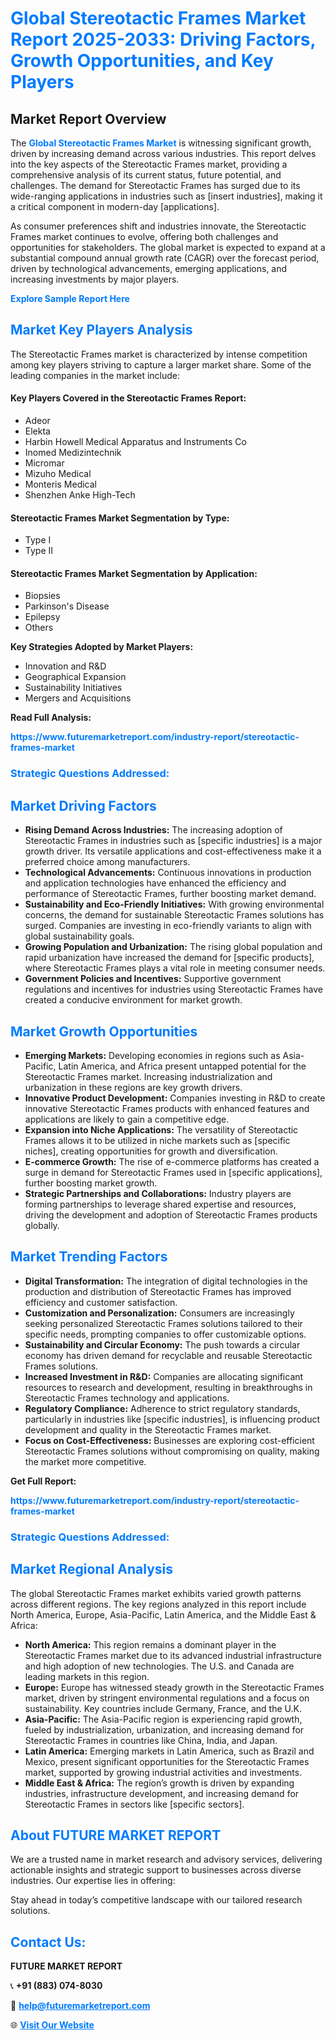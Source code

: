 <h1 style="color: #007BFF;">Global Stereotactic Frames Market Report 2025-2033: Driving Factors, Growth Opportunities, and Key Players</h1>

<section id="overview">
<h2>Market Report Overview</h2>
<p>The <a href="https://www.futuremarketreport.com/industry-report/stereotactic-frames-market" style="color: #007BFF; text-decoration: none;"><strong>Global Stereotactic Frames Market</strong></a> is witnessing significant growth, driven by increasing demand across various industries. This report delves into the key aspects of the Stereotactic Frames market, providing a comprehensive analysis of its current status, future potential, and challenges. The demand for Stereotactic Frames has surged due to its wide-ranging applications in industries such as [insert industries], making it a critical component in modern-day [applications].</p>
<p>As consumer preferences shift and industries innovate, the Stereotactic Frames market continues to evolve, offering both challenges and opportunities for stakeholders. The global market is expected to expand at a substantial compound annual growth rate (CAGR) over the forecast period, driven by technological advancements, emerging applications, and increasing investments by major players.</p>
</section>

<section id="overview">
<p><a href="https://www.futuremarketreport.com/request-sample/reportId=88747" style="color: #007BFF; text-decoration: none;"><strong>Explore Sample Report Here</strong></a></p>
</section>

<section id="key-players">
<h2 style="color: #007BFF;">Market Key Players Analysis</h2>
<p>The Stereotactic Frames market is characterized by intense competition among key players striving to capture a larger market share. Some of the leading companies in the market include:</p>
<h4>Key Players Covered in the Stereotactic Frames Report:</h4>
<ul><li>Adeor</li><li>Elekta</li><li>Harbin Howell Medical Apparatus and Instruments Co</li><li>Inomed Medizintechnik</li><li>Micromar</li><li>Mizuho Medical</li><li>Monteris Medical</li><li>Shenzhen Anke High-Tech</li></ul>
<h4>Stereotactic Frames Market Segmentation by Type:</h4>
<ul><li>Type I</li><li>Type II</li></ul>

<h4>Stereotactic Frames Market Segmentation by Application:</h4>
<ul><li>Biopsies</li><li>Parkinson&#039;s Disease</li><li>Epilepsy</li><li>Others</li></ul>
<p><strong>Key Strategies Adopted by Market Players:</strong></p>
<ul>
<li>Innovation and R&D</li>
<li>Geographical Expansion</li>
<li>Sustainability Initiatives</li>
<li>Mergers and Acquisitions</li>
</ul>
</section>

<section>
<p><strong>Read Full Analysis: </strong></p><a href="https://www.futuremarketreport.com/industry-report/stereotactic-frames-market" style="color: #007BFF; text-decoration: none;"><strong>https://www.futuremarketreport.com/industry-report/stereotactic-frames-market</strong></a>
<h3 style="color: #007BFF;">Strategic Questions Addressed:</h3>
</section>

<section id="driving-factors">
<h2 style="color: #007BFF;">Market Driving Factors</h2>
<ul>
<li><strong>Rising Demand Across Industries:</strong> The increasing adoption of Stereotactic Frames in industries such as [specific industries] is a major growth driver. Its versatile applications and cost-effectiveness make it a preferred choice among manufacturers.</li>
<li><strong>Technological Advancements:</strong> Continuous innovations in production and application technologies have enhanced the efficiency and performance of Stereotactic Frames, further boosting market demand.</li>
<li><strong>Sustainability and Eco-Friendly Initiatives:</strong> With growing environmental concerns, the demand for sustainable Stereotactic Frames solutions has surged. Companies are investing in eco-friendly variants to align with global sustainability goals.</li>
<li><strong>Growing Population and Urbanization:</strong> The rising global population and rapid urbanization have increased the demand for [specific products], where Stereotactic Frames plays a vital role in meeting consumer needs.</li>
<li><strong>Government Policies and Incentives:</strong> Supportive government regulations and incentives for industries using Stereotactic Frames have created a conducive environment for market growth.</li>
</ul>
</section>

<section id="growth-opportunities">
<h2 style="color: #007BFF;">Market Growth Opportunities</h2>
<ul>
<li><strong>Emerging Markets:</strong> Developing economies in regions such as Asia-Pacific, Latin America, and Africa present untapped potential for the Stereotactic Frames market. Increasing industrialization and urbanization in these regions are key growth drivers.</li>
<li><strong>Innovative Product Development:</strong> Companies investing in R&D to create innovative Stereotactic Frames products with enhanced features and applications are likely to gain a competitive edge.</li>
<li><strong>Expansion into Niche Applications:</strong> The versatility of Stereotactic Frames allows it to be utilized in niche markets such as [specific niches], creating opportunities for growth and diversification.</li>
<li><strong>E-commerce Growth:</strong> The rise of e-commerce platforms has created a surge in demand for Stereotactic Frames used in [specific applications], further boosting market growth.</li>
<li><strong>Strategic Partnerships and Collaborations:</strong> Industry players are forming partnerships to leverage shared expertise and resources, driving the development and adoption of Stereotactic Frames products globally.</li>
</ul>
</section>

<section id="trending-factors">
<h2 style="color: #007BFF;">Market Trending Factors</h2>
<ul>
<li><strong>Digital Transformation:</strong> The integration of digital technologies in the production and distribution of Stereotactic Frames has improved efficiency and customer satisfaction.</li>
<li><strong>Customization and Personalization:</strong> Consumers are increasingly seeking personalized Stereotactic Frames solutions tailored to their specific needs, prompting companies to offer customizable options.</li>
<li><strong>Sustainability and Circular Economy:</strong> The push towards a circular economy has driven demand for recyclable and reusable Stereotactic Frames solutions.</li>
<li><strong>Increased Investment in R&D:</strong> Companies are allocating significant resources to research and development, resulting in breakthroughs in Stereotactic Frames technology and applications.</li>
<li><strong>Regulatory Compliance:</strong> Adherence to strict regulatory standards, particularly in industries like [specific industries], is influencing product development and quality in the Stereotactic Frames market.</li>
<li><strong>Focus on Cost-Effectiveness:</strong> Businesses are exploring cost-efficient Stereotactic Frames solutions without compromising on quality, making the market more competitive.</li>
</ul>
</section>

<section>
<p><strong>Get Full Report: </strong></p><a href="https://www.futuremarketreport.com/industry-report/stereotactic-frames-market" style="color: #007BFF; text-decoration: none;"><strong>https://www.futuremarketreport.com/industry-report/stereotactic-frames-market</strong></a>
<h3 style="color: #007BFF;">Strategic Questions Addressed:</h3>
</section>


<section id="regional-analysis">
<h2 style="color: #007BFF;">Market Regional Analysis</h2>
<p>The global Stereotactic Frames market exhibits varied growth patterns across different regions. The key regions analyzed in this report include North America, Europe, Asia-Pacific, Latin America, and the Middle East & Africa:</p>
<ul>
<li><strong>North America:</strong> This region remains a dominant player in the Stereotactic Frames market due to its advanced industrial infrastructure and high adoption of new technologies. The U.S. and Canada are leading markets in this region.</li>
<li><strong>Europe:</strong> Europe has witnessed steady growth in the Stereotactic Frames market, driven by stringent environmental regulations and a focus on sustainability. Key countries include Germany, France, and the U.K.</li>
<li><strong>Asia-Pacific:</strong> The Asia-Pacific region is experiencing rapid growth, fueled by industrialization, urbanization, and increasing demand for Stereotactic Frames in countries like China, India, and Japan.</li>
<li><strong>Latin America:</strong> Emerging markets in Latin America, such as Brazil and Mexico, present significant opportunities for the Stereotactic Frames market, supported by growing industrial activities and investments.</li>
<li><strong>Middle East & Africa:</strong> The region’s growth is driven by expanding industries, infrastructure development, and increasing demand for Stereotactic Frames in sectors like [specific sectors].</li>
</ul>
</section>

<footer>
<h2 style="color: #007BFF;">About FUTURE MARKET REPORT</h2>
<p>We are a trusted name in market research and advisory services, delivering actionable insights and strategic support to businesses across diverse industries. Our expertise lies in offering:</p>

<p>Stay ahead in today’s competitive landscape with our tailored research solutions.</p>

<h2 style="color: #007BFF;">Contact Us:</h2>
<p><strong>FUTURE MARKET REPORT</strong></p>
<p>📞 <strong>+91 (883) 074-8030</strong></p>
<p>📧 <strong><a href="mailto:help@futuremarketreport.com" style="color: #007BFF;">help@futuremarketreport.com</a></strong></p>
<p>🌐 <strong><a href="https://www.futuremarketreport.com/" style="color: #007BFF;">Visit Our Website</a></strong></p>
</footer>